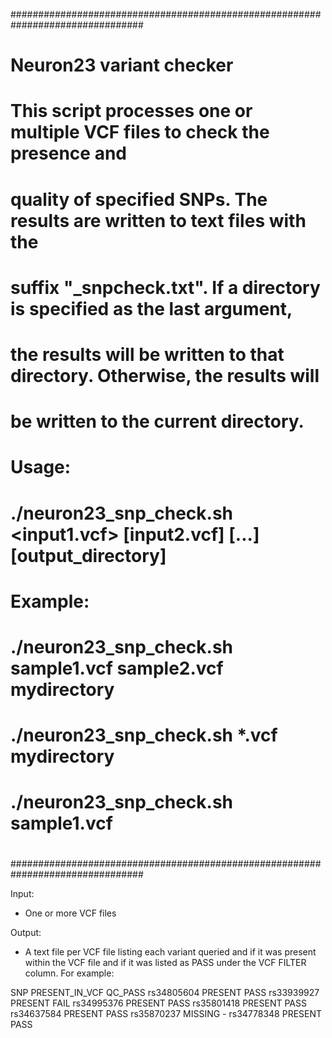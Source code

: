 ################################################################################
#                                                                              #
#                       Neuron23 variant checker                               #
#                                                                              #
# This script processes one or multiple VCF files to check the presence and    #
# quality of specified SNPs. The results are written to text files with the    #
# suffix "_snpcheck.txt". If a directory is specified as the last argument,    #
# the results will be written to that directory. Otherwise, the results will   #
# be written to the current directory.                                         #
#                                                                              #
# Usage:                                                                       #
#   ./neuron23_snp_check.sh <input1.vcf> [input2.vcf] [...] [output_directory] #
#                                                                              #
# Example:                                                                     #
#   ./neuron23_snp_check.sh sample1.vcf sample2.vcf mydirectory                #
#   ./neuron23_snp_check.sh *.vcf mydirectory                                  #
#   ./neuron23_snp_check.sh sample1.vcf                                        #
#                                                                              #
################################################################################

Input:
- One or more VCF files

Output:
- A text file per VCF file listing each variant queried and if it was
present within the VCF file and if it was listed as PASS under the VCF FILTER
column. For example:

SNP	PRESENT_IN_VCF	QC_PASS
rs34805604	PRESENT	PASS
rs33939927	PRESENT	FAIL
rs34995376	PRESENT	PASS
rs35801418	PRESENT	PASS
rs34637584	PRESENT	PASS
rs35870237	MISSING	-
rs34778348	PRESENT	PASS
